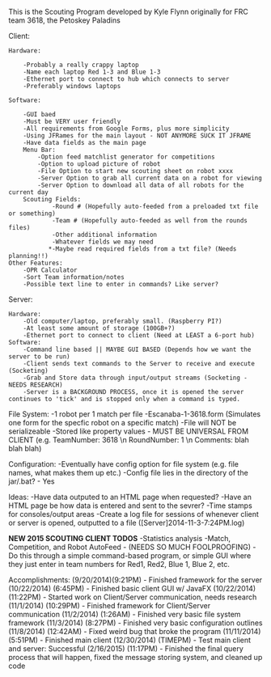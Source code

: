 This is the Scouting Program developed by Kyle Flynn originally for FRC team 3618, the Petoskey Paladins

Client:

	Hardware: 
	
		-Probably a really crappy laptop
		-Name each laptop Red 1-3 and Blue 1-3
		-Ethernet port to connect to hub which connects to server
		-Preferably windows laptops

	Software:
	
		-GUI baed
		-Must be VERY user friendly
		-All requirements from Google Forms, plus more simplicity
		-Using JFRames for the main layout - NOT ANYMORE SUCK IT JFRAME
		-Have data fields as the main page
		Menu Bar:
			-Option feed matchlist generator for competitions
			-Option to upload picture of robot
			-File Option to start new scouting sheet on robot xxxx
			-Server Option to grab all current data on a robot for viewing
			-Server Option to download all data of all robots for the current day
		Scouting Fields:
				-Round # (Hopefully auto-feeded from a preloaded txt file or something)
				-Team # (Hopefully auto-feeded as well from the rounds files)
				-Other additional information
				-Whatever fields we may need
			   *-Maybe read required fields from a txt file? (Needs planning!!)
	Other Features:
		-OPR Calculator
		-Sort Team information/notes
		-Possible text line to enter in commands? Like server?
	

Server:


	Hardware:
		-Old computer/laptop, preferably small. (Raspberry PI?)
		-At least some amount of storage (100GB+?)
		-Ethernet port to connect to client (Need at LEAST a 6-port hub)
	Software:
		-Command line based || MAYBE GUI BASED (Depends how we want the server to be run)
		-Client sends text commands to the Server to receive and execute (Socketing)
		-Grab and Store data through input/output streams (Socketing - NEEDS RESEARCH)
		-Server is a BACKGROUND PROCESS, once it is opened the server continues to 'tick' and is stopped only when a command is typed.
		
File System:
	-1 robot per 1 match per file
		-Escanaba-1-3618.form (Simulates one form for the specfic robot on a specific match)
	-File will NOT be serializeable
	-Stored like property values - MUST BE UNIVERSAL FROM CLIENT (e.g. TeamNumber: 3618 \n RoundNumber: 1 \n Comments: blah blah blah)

Configuration:
	-Eventually have config option for file system (e.g. file names, what makes them up etc.)
	-Config file lies in the directory of the jar/.bat? - Yes
	
Ideas:
	-Have data outputed to an HTML page when requested?
	-Have an HTML page be how data is entered and sent to the sevrer?
	-Time stamps for consoles/output areas
	-Create a log file for sessions of whenever client or server is opened, outputted to a file ([Server]2014-11-3-7:24PM.log)
	
**NEW 2015 SCOUTING CLIENT TODOS**
-Statistics analysis
-Match, Competition, and Robot AutoFeed - (NEEDS SO MUCH FOOLPROOFING)
	-Do this through a simple command-based program, or simple GUI where they just enter in team numbers for Red1, Red2, Blue 1, Blue 2, etc.
 
	
Accomplishments:
	(9/20/2014)(9:21PM) - Finished framework for the server
	(10/22/2014) (6:45PM) - Finished basic client GUI w/ JavaFX
	(10/22/2014) (11:22PM) - Started work on Client/Server communication, needs research
	(11/1/2014) (10:29PM) - Finished framework for Client/Server communication
	(11/2/2014) (1:26AM) - Finished very basic file system framework
	(11/3/2014) (8:27PM) - Finished very basic configuration outlines
	(11/8/2014) (12:42AM) - Fixed weird bug that broke the program
	(11/11/2014) (5:51PM) - Finished main client
	(12/30/2014) (TIMEPM) - Test main client and server: Successful
	(2/16/2015) (11:17PM) - Finished the final query process that will happen, fixed the message storing system, and cleaned up code
		
